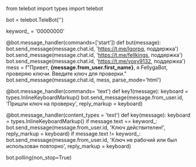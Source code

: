 from telebot import types
import telebot

bot = telebot.TeleBot('')

keyword_ = '00000000'

@bot.message_handler(commands=['start'])
def but(message):
    bot.send_message(message.chat.id, 'https://t.me/Igorpq, поддержка')
    bot.send_message(message.chat.id, 'https://t.me/fellkings, поддержка')
    bot.send_message(message.chat.id, 'https://t.me/voxy9132, поддержка')
    mess = f"Привет, <b>{message.from_user.first_name}</b>, я FellygaBot,  проверяю ключи. Введите ключ для проверки."
    bot.send_message(message.chat.id, mess, parse_mode='html')

@bot.message_handler(commands= 'text')
def key1(message):
    keyboard = types.InlineKeyboardMarkup()
    bot.send_message(message.from_user.id, 'Пришли ключ на проверку', reply_markup = keyboard)

@bot.message_handler(content_types = 'text')
def key(message):
    keyboard = types.InlineKeyboardMarkup()
    if message.text == keyword_:
        bot.send_message(message.from_user.id, 'Ключ действителен!', reply_markup = keyboard)
    if message.text != keyword_:
        bot.send_message(message.from_user.id, 'Ключ не рабочий или был использован повторно', reply_markup = keyboard)

bot.polling(non_stop=True)
